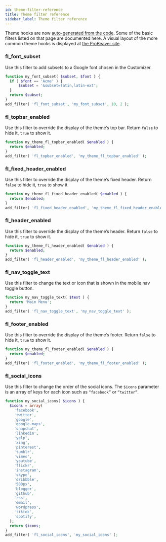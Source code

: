 ```yaml
---
id: theme-filter-reference
title: Theme filter reference
sidebar_label: Theme filter reference
---
```


Theme hooks are now [auto-generated from the code](https://hooks.wpbeaverbuilder.com/bb-theme/). Some of the basic filters listed on that page are documented here. A visual layout of the more common theme hooks is displayed at [the ProBeaver site](https://probeaver.com/beaver-theme-hooks/).

### fl_font_subset

Use this filter to add subsets to a Google font chosen in the Customizer.

```php
function my_font_subset( $subset, $font ) {
  if ( $font == 'Acme' ) {
      $subset = '&subset=latin,latin-ext';
  }
  return $subset;
}
add_filter( 'fl_font_subset', 'my_font_subset', 10, 2 );
```

### fl_topbar_enabled

Use this filter to override the display of the theme’s top bar. Return `false` to hide it, `true` to show it.

```php
function my_theme_fl_topbar_enabled( $enabled ) {
  return $enabled;
}
add_filter( 'fl_topbar_enabled', 'my_theme_fl_topbar_enabled' );
```

### fl_fixed_header_enabled

Use this filter to override the display of the theme’s fixed header. Return `false` to hide it, `true` to show it.

```php
function my_theme_fl_fixed_header_enabled( $enabled ) {
  return $enabled;
}
add_filter( 'fl_fixed_header_enabled', 'my_theme_fl_fixed_header_enabled' );
```

### fl_header_enabled

Use this filter to override the display of the theme’s header. Return `false` to hide it, `true` to show it.

```php
function my_theme_fl_header_enabled( $enabled ) {
  return $enabled;
}
add_filter( 'fl_header_enabled', 'my_theme_fl_header_enabled' );
```

### fl_nav_toggle_text

Use this filter to change the text or icon that is shown in the mobile nav
toggle button.

```php
function my_nav_toggle_text( $text ) {
  return 'Main Menu';
}
add_filter( 'fl_nav_toggle_text', 'my_nav_toggle_text' );
```

### fl_footer_enabled

Use this filter to override the display of the theme’s footer. Return `false` to hide it, `true` to show it.

```php
function my_theme_fl_footer_enabled( $enabled ) {
  return $enabled;
}
add_filter( 'fl_footer_enabled', 'my_theme_fl_footer_enabled' );
```

### fl_social_icons

Use this filter to change the order of the social icons. The `$icons` parameter is an array of keys for each icon such as `“facebook”` or `“twitter”`.

```php
function my_social_icons( $icons ) {
  $icons = array(
    'facebook',
    'twitter',
    'google',
    'google-maps',
    'snapchat',
    'linkedin',
    'yelp',
    'xing',
    'pinterest',
    'tumblr',
    'vimeo',
    'youtube',
    'flickr',
    'instagram',
    'skype',
    'dribbble',
    '500px',
    'blogger',
    'github',
    'rss',
    'email',
    'wordpress',
    'tiktok',
    'spotify',
  );
  return $icons;
}
add_filter( 'fl_social_icons', 'my_social_icons' );
```
